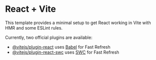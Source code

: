 # React + Vite

This template provides a minimal setup to get React working in Vite with HMR and some ESLint rules.

Currently, two official plugins are available:

- [@vitejs/plugin-react](https://github.com/vitejs/vite-plugin-react/blob/main/packages/plugin-react/README.md) uses [Babel](https://babeljs.io/) for Fast Refresh
- [@vitejs/plugin-react-swc](https://github.com/vitejs/vite-plugin-react-swc) uses [SWC](https://swc.rs/) for Fast Refresh

<!--

https://zustand-demo.pmnd.rs/



admin Profile :
src={`${import.meta.env.VITE_LOCAL_API_URL}/api/v1/images/uploads/${admin?.image}`}

  src={admins?.image ==="https://static.vecteezy.com/system/resources/previews/011/675/374/original/man-avatar-image-for-profile-png.png"
                      ? admins?.image: `${ import.meta.env.VITE_LOCAL_API_URL
                        }/api/v1/images/uploads/${admins?.image}`}


client Profile :
{`${import.meta.env.VITE_LOCAL_API_URL}/api/v1/images/uploads/${post_image}`}

src={client?.image === "https://static.vecteezy.com/system/resources/previews/011/675/374/original/man-avatar-image-for-profile-png.png" || client?.image === "https://www.vhv.rs/dpng/d/15-155087_dummy-image-of-user-hd-png-download.png" ? client?.image : `${import.meta.env.VITE_LOCAL_API_URL}/api/v1/images/uploads/${client?.image}`}


employee Profile :


user Profile :
src={userData?.image ==="https://static.vecteezy.com/system/resources/previews/011/675/374/original/man-avatar-image-for-profile-png.png" || userData?.image ===
                    "https://www.vhv.rs/dpng/d/15-155087_dummy-image-of-user-hd-png-download.png"
                    ? userData?.image : `${import.meta.env.VITE_LOCAL_API_URL
                      }/api/v1/images/uploads/${userData?.image}`
                }

hallRoom Profile :
{`${import.meta.env.VITE_LOCAL_API_URL}/api/v1/images/uploads/${post_image}`}

paidImage Profile :

     src={product?.image ==="https://static.vecteezy.com/system/resources/previews/011/675/374/original/man-avatar-image-for-profile-png.png" || product?.image ===
                    "https://www.vhv.rs/dpng/d/15-155087_dummy-image-of-user-hd-png-download.png"
                    ? product?.image : `${import.meta.env.VITE_LOCAL_API_URL
                      }/api/v1/images/uploads/${product?.image}`
                }


 -->
